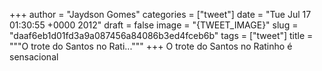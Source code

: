 
+++
author = "Jaydson Gomes"
categories = ["tweet"]
date = "Tue Jul 17 01:30:55 +0000 2012"
draft = false
image = "{TWEET_IMAGE}"
slug = "daaf6eb1d01fd3a9a087456a84086b3ed4fceb6b"
tags = ["tweet"]
title = """O trote do Santos no Rati..."""
+++
O trote do Santos no Ratinho é sensacional
